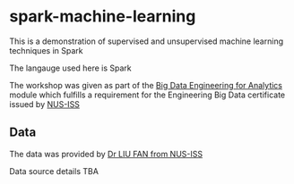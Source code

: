 # spark-machine-learning

This is a demonstration of supervised and unsupervised machine learning techniques in Spark

The langauge used here is Spark

The workshop was given as part of the [Big Data Engineering for Analytics](https://www.iss.nus.edu.sg/executive-education/course/detail/big-data-engineering-for--analytics/data-science) module which fulfills a requirement for the Engineering Big Data certificate issued by [NUS-ISS](https://www.iss.nus.edu.sg/)

## Data

The data was provided by [Dr LIU FAN from NUS-ISS](https://www.iss.nus.edu.sg/about-us/iss-team/teaching-staff/software-engineering-design)

Data source details TBA


